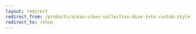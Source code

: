 ```yaml
---
layout: redirect
redirect_from: /products/ocean-vibes-collection-dive-into-custom-style
redirect_to: /shop
---
```

